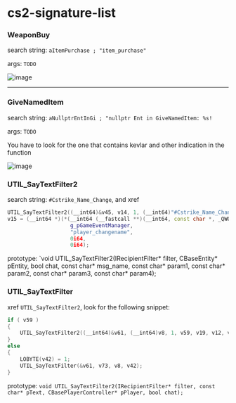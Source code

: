 # cs2-signature-list

### WeaponBuy
search string: `aItemPurchase ; "item_purchase"`

args: `TODO`

![image](https://github.com/Salvatore-Als/cs2-signature-list/assets/58212852/b12fea36-db7d-441b-9280-111aafac94c6)

---

### GiveNamedItem
search string: `aNullptrEntInGi ; "nullptr Ent in GiveNamedItem: %s!`

args: `TODO`

You have to look for the one that contains kevlar and other indication in the function

![image](https://github.com/Salvatore-Als/cs2-signature-list/assets/58212852/926e26df-2156-4d1c-8b2d-640c20c41c91)

### UTIL_SayTextFilter2
search string: `#Cstrike_Name_Change`, and xref

```cpp
UTIL_SayTextFilter2((__int64)&v45, v14, 1, (__int64)"#Cstrike_Name_Change", v10, &v51, 0i64, 0i64);
v15 = (__int64 *)(*(__int64 (__fastcall **)(__int64, const char *, _QWORD, _QWORD))(*(_QWORD *)g_pGameEventManager + 48i64))(
                    g_pGameEventManager,
                    "player_changename",
                    0i64,
                    0i64);
```

prototype: `void UTIL_SayTextFilter2(IRecipientFilter* filter, CBaseEntity* pEntity, bool chat, const char* msg_name, const char* param1, const char* param2, const char* param3, const char* param4);

### UTIL_SayTextFilter
xref `UTIL_SayTextFilter2`, look for the following snippet:

```cpp
if ( v59 )
{
    UTIL_SayTextFilter2((__int64)&v61, (__int64)v8, 1, v59, v19, v12, v60, 0i64);
}
else
{
    LOBYTE(v42) = 1;
    UTIL_SayTextFilter(&v61, v73, v8, v42);
}
```

prototype: `void UTIL_SayTextFilter2(IRecipientFilter* filter, const char* pText, CBasePlayerController* pPlayer, bool chat);`

